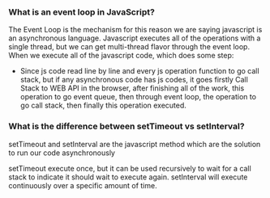 ### What is an event loop in JavaScript?

<p>The Event Loop is the mechanism for this reason we are saying javascript is an asynchronous language. Javascript executes all of the operations with a single thread, but we can get multi-thread flavor through the event loop. When we execute all of the javascript code, which does some step: </p>
<ul>
    <li>Since js code read line by line and every js operation function to go call stack, but if any asynchronous code has js codes, it goes firstly Call Stack to WEB API in the browser, after finishing all of the work, this operation to go event queue, then through event loop, the operation to go call stack, then finally this operation executed.</li>
</ul>

### What is the difference between setTimeout vs setInterval?
<p>setTimeout and setInterval are the javascript method which are the solution to run our code asynchronously</p>
<p>setTimeout execute once, but it can be used recursively to wait for a call stack to indicate it should wait to execute again. setInterval will execute continuously over a specific amount of time.</p>
